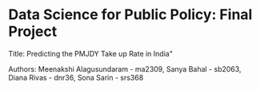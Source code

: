 # Data Science for Public Policy: Final ProjectTitle:  Predicting the PMJDY Take up Rate in India"Authors: Meenakshi Alagusundaram - ma2309, Sanya Bahal - sb2063, Diana Rivas - dnr36, Sona Sarin - srs368